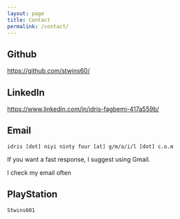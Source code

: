 ```yaml
---
layout: page
title: Contact
permalink: /contact/
---
```


## Github

<https://github.com/stwins60/>

## LinkedIn

<https://www.linkedin.com/in/idris-fagbemi-417a559b/>

## Email
    idris [dot] niyi ninty four [at] g/m/a/i/l [dot] c.o.m

If you want a fast response, I suggest using Gmail.

I check my email often 

## PlayStation
    Stwins601
